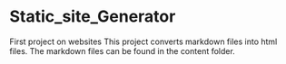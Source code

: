 # Static_site_Generator

First project on websites
This project converts markdown files into html files. The markdown files can be found in the content folder. 
